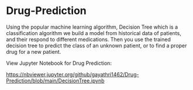# Drug-Prediction
Using the popular machine learning algorithm, Decision Tree which is a classification algorithm we build a model from historical data of patients, and their respond to different medications. Then you use the trained decision tree to predict the class of an unknown patient, or to find a proper drug for a new patient.

View Jupyter Notebook for Drug Prediction:

https://nbviewer.jupyter.org/github/gayathri1462/Drug-Prediction/blob/main/DecisionTree.ipynb
